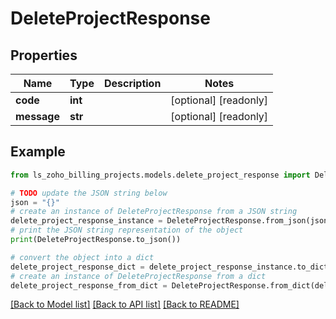 # DeleteProjectResponse


## Properties

Name | Type | Description | Notes
------------ | ------------- | ------------- | -------------
**code** | **int** |  | [optional] [readonly] 
**message** | **str** |  | [optional] [readonly] 

## Example

```python
from ls_zoho_billing_projects.models.delete_project_response import DeleteProjectResponse

# TODO update the JSON string below
json = "{}"
# create an instance of DeleteProjectResponse from a JSON string
delete_project_response_instance = DeleteProjectResponse.from_json(json)
# print the JSON string representation of the object
print(DeleteProjectResponse.to_json())

# convert the object into a dict
delete_project_response_dict = delete_project_response_instance.to_dict()
# create an instance of DeleteProjectResponse from a dict
delete_project_response_from_dict = DeleteProjectResponse.from_dict(delete_project_response_dict)
```
[[Back to Model list]](../README.md#documentation-for-models) [[Back to API list]](../README.md#documentation-for-api-endpoints) [[Back to README]](../README.md)


